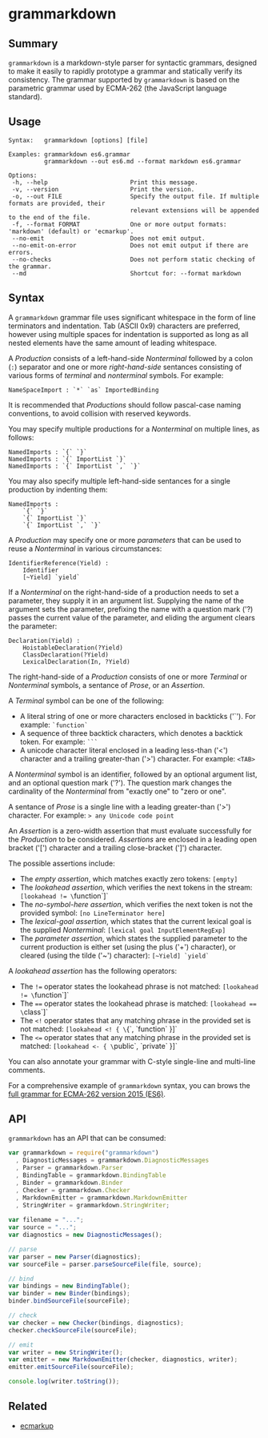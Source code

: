 # grammarkdown

## Summary

`grammarkdown` is a markdown-style parser for syntactic grammars, designed to make it easily to rapidly prototype a grammar and statically verify its consistency. 
The grammar supported by `grammarkdown` is based on the parametric grammar used by ECMA-262 (the JavaScript language standard).

## Usage
```
Syntax:   grammarkdown [options] [file]

Examples: grammarkdown es6.grammar
          grammarkdown --out es6.md --format markdown es6.grammar

Options:
 -h, --help                       Print this message.
 -v, --version                    Print the version.
 -o, --out FILE                   Specify the output file. If multiple formats are provided, their 
                                  relevant extensions will be appended to the end of the file.
 -f, --format FORMAT              One or more output formats: 'markdown' (default) or 'ecmarkup'.
 --no-emit                        Does not emit output.
 --no-emit-on-error               Does not emit output if there are errors.
 --no-checks                      Does not perform static checking of the grammar.
 --md                             Shortcut for: --format markdown
```

## Syntax

A `grammarkdown` grammar file uses significant whitespace in the form of line terminators and indentation. Tab (ASCII 0x9) characters are preferred, 
however using multiple spaces for indentation is supported as long as all nested elements have the same amount of leading whitespace.

A *Production* consists of a left-hand-side *Nonterminal* followed by a colon (`:`) separator and one or more *right-hand-side* sentances consisting of
various forms of *terminal* and *nonterminal* symbols. For example:

```
NameSpaceImport : `*` `as` ImportedBinding
```

It is recommended that *Productions* should follow pascal-case naming conventions, to avoid collision with reserved keywords.

You may specify multiple productions for a *Nonterminal* on multiple lines, as follows:

```
NamedImports : `{` `}`
NamedImports : `{` ImportList `}`
NamedImports : `{` ImportList `,` `}`
```

You may also specify multiple left-hand-side sentances for a single production by indenting them:

```
NamedImports :
    `{` `}`
    `{` ImportList `}`
    `{` ImportList `,` `}`
```

A *Production* may specify one or more *parameters* that can be used to reuse a *Nonterminal* in various circumstances:

```
IdentifierReference(Yield) :
    Identifier
    [~Yield] `yield`
```

If a *Nonterminal* on the right-hand-side of a production needs to set a parameter, they supply it in an argument list. 
Supplying the name of the argument sets the parameter, prefixing the name with a question mark ('?) passes the current value of the parameter, and eliding the argument clears the parameter:

```
Declaration(Yield) :
	HoistableDeclaration(?Yield)
	ClassDeclaration(?Yield)
	LexicalDeclaration(In, ?Yield)
```

The right-hand-side of a *Production* consists of one or more *Terminal* or *Nonterminal* symbols, a sentance of *Prose*, or an *Assertion*.   

A *Terminal* symbol can be one of the following:

* A literal string of one or more characters enclosed in backticks ('\`'). For example: `` `function` ``
* A sequence of three backtick characters, which denotes a backtick token. For example: `` ``` ``
* A unicode character literal enclosed in a leading less-than ('<') character and a trailing greater-than ('>') character. For example: `<TAB>`

A *Nonterminal* symbol is an identifier, followed by an optional argument list, and an optional question mark ('?'). The question mark changes the cardinality of the *Nonterminal* from "exactly one" to "zero or one".  

A sentance of *Prose* is a single line with a leading greater-than ('>') character. For example: `> any Unicode code point`

An *Assertion* is a zero-width assertion that must evaluate successfully for the *Production* to be considered. 
*Assertions* are enclosed in a leading open bracket ('\[') character and a trailing close-bracket ('\]') character.  

The possible assertions include:

* The *empty assertion*, which matches exactly zero tokens: `[empty]`
* The *lookahead assertion*, which verifies the next tokens in the stream: `[lookahead != \`function\`]`
* The *no-symbol-here assertion*, which verifies the next token is not the provided symbol: `[no LineTerminator here]`
* The *lexical-goal assertion*, which states that the current lexical goal is the supplied *Nonterminal*: `[lexical goal InputElementRegExp]`
* The *parameter assertion*, which states the supplied parameter to the current production is either set (using the plus ('+') character), or cleared (using the tilde ('~') character): `` [~Yield] `yield` ``    

A *lookahead assertion* has the following operators:

* The `!=` operator states the lookahead phrase is not matched: `[lookahead != \`function\`]`
* The `==` operator states the lookahead phrase is matched: `[lookahead == \`class\`]`
* The `<!` operator states that any matching phrase in the provided set is not matched: `[lookahead <! { \`{\`, \`function\` }]`  
* The `<=` operator states that any matching phrase in the provided set is matched: `[lookahead <- { \`public\`, \`private\` }]`

You can also annotate your grammar with C-style single-line and multi-line comments.

For a comprehensive example of `grammarkdown` syntax, you can brows the [full grammar for ECMA-262 version 2015 (ES6)](https://github.com/rbuckton/grammarkdown/blob/master/tests/resources/es6.grammar).

## API

`grammarkdown` has an API that can be consumed:

```js
var grammarkdown = require("grammarkdown")
  , DiagnosticMessages = grammarkdown.DiagnosticMessages
  , Parser = grammarkdown.Parser
  , BindingTable = grammarkdown.BindingTable
  , Binder = grammarkdown.Binder
  , Checker = grammarkdown.Checker
  , MarkdownEmitter = grammarkdown.MarkdownEmitter
  , StringWriter = grammarkdown.StringWriter;
  
var filename = "...";
var source = "...";
var diagnostics = new DiagnosticMessages();

// parse
var parser = new Parser(diagnostics);
var sourceFile = parser.parseSourceFile(file, source);

// bind
var bindings = new BindingTable();
var binder = new Binder(bindings);
binder.bindSourceFile(sourceFile);

// check
var checker = new Checker(bindings, diagnostics);
checker.checkSourceFile(sourceFile);

// emit
var writer = new StringWriter();
var emitter = new MarkdownEmitter(checker, diagnostics, writer);
emitter.emitSourceFile(sourceFile);

console.log(writer.toString());
```

## Related

* [ecmarkup](https://bterlson.github.io/ecmarkup)